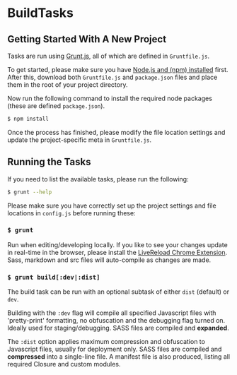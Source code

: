 BuildTasks
==========

## Getting Started With A New Project

Tasks are run using [Grunt.js](gruntjs.org), all of which are defined in `Gruntfile.js`.

To get started, please make sure you have [Node.js and (npm) installed](http://nodejs.org/) first. After this, download both `Gruntfile.js` and `package.json` files and place them in the root of your project directory.

Now run the following command to install the required node packages (these are defined `package.json`).

```bash
$ npm install
```

Once the process has finished, please modify the file location settings and update the project-specific meta in `Gruntfile.js`.

## Running the Tasks

If you need to list the available tasks, please run the following:

```bash
$ grunt --help
```

Please make sure you have correctly set up the project settings and file locations in `config.js` before running these:

### ```$ grunt```

Run when editing/developing locally. If you like to see your changes update in real-time in the browser, please install the [LiveReload Chrome Extension](https://chrome.google.com/webstore/detail/livereload/jnihajbhpnppcggbcgedagnkighmdlei). Sass, markdown and src files will auto-compile as changes are made.

### ```$ grunt build[:dev|:dist]```

The build task can be run with an optional subtask of either `dist` (default) or `dev`.

Building with the `:dev` flag will compile all specified Javascript files with 'pretty-print' formatting, no obfuscation and the debugging flag turned on. Ideally used for staging/debugging. SASS files are compiled and **expanded**.

The `:dist` option applies maximum compression and obfuscation to Javascript files, usually for deployment only. SASS files are compiled and **compressed** into a single-line file. A manifest file is also produced, listing all required Closure and custom modules.
